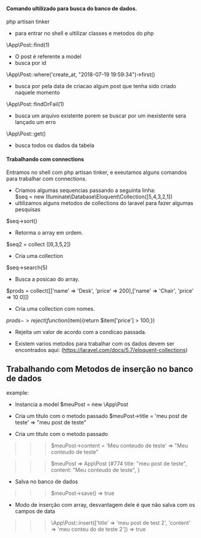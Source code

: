 #### Comando ultilizado para busca do banco de dados.

php artisan tinker
- para entrar no shell e ultilizar classes e metodos do php

\App\Post::find(1)
- O post é referente a model
- busca por id

\App\Post::where('create_at, "2018-07-19 19:59:34")->first()
- busca por pela data de criacao algum post que tenha sido criado naquele momento

\App\Post::findOrFail(1)
- busca um arquivo existente porem se buscar por um inexistente sera lançado um erro

\App\Post::get()
- busca todos os dados da tabela

#### Trabalhando com connections

Entramos no shell com php artisan tinker, e exeutamos alguns comandos para trabalhar com connections.

- Criamos algumas sequencias passando a seguinta linha:  
$seq = new Illuminate\Database\Eloquent\Collection([5,4,3,2,1])
 - ultilizamos alguns metodos de collections do laravel para fazer algumas pesquisas

 $seq->sort()
- Retorma o array em ordem.

 $seq2 = collect ([6,3,5,2])
- Cria uma collection
 
$seq->search(5)
- Busca a posicao do array.

 $prods = collect([['name' => 'Desk', 'price' => 200],['name' => 'Chair', 'price' => 10
0]])
 - Cria uma collection com nomes.

 $prods->reject(function($item){return $item['price'] > 100;})
- Rejeita um valor de acordo com a condicao passada.

- Existem varios metodos para trabalhar com os dados devem ser encontrados aqui:
(https://laravel.com/docs/5.7/eloquent-collections)

## Trabalhando com Metodos de inserção no banco de dados

example:

- Instancia a model 
$meuPost = new \App\Post

- Cria um titulo com o metodo passado
 $meuPost->title = 'meu post de teste'
=> "meu post de teste"

- Cria um titulo com o metodo passado
>>> $meuPost->content = 'Meu conteudo de teste'
=> "Meu conteudo de teste"

>>> $meuPost
=> App\Post {#774
     title: "meu post de teste",
     content: "Meu conteudo de teste",
   }

- Salva no banco de dados   
>>> $meuPost->save() 
=> true

- Modo de inserção com array, desvantagem dele é que não salva com os campos de data 
>>> \App\Post::insert(['title' => 'meu post de test 2', 'content' => 'meu conteu
do de teste 2'])
=> true

